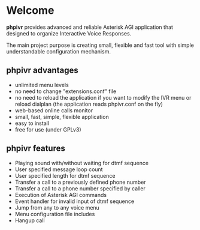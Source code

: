 # Welcome #
**phpivr** provides advanced and reliable Asterisk AGI application that designed to organize Interactive Voice Responses.

The main project purpose is creating small, flexible and fast tool with simple understandable configuration mechanism.

## phpivr advantages ##
  * unlimited menu levels
  * no need to change "extensions.conf" file
  * no need to reload the application if you want to modify the IVR menu or reload  dialplan (the application reads phpivr.conf on the fly)
  * web-based online calls monitor
  * small, fast, simple, flexible application
  * easy to install
  * free for use (under GPLv3)

## phpivr features ##
  * Playing sound with/without waiting for dtmf sequence
  * User specified message loop count
  * User specified length for dtmf sequence
  * Transfer a call to a previously defined phone number
  * Transfer a call to a phone number specified by caller
  * Execution of Asterisk AGI commands
  * Event handler for invalid input of dtmf sequence
  * Jump from any to any voice menu
  * Menu configuration file includes
  * Hangup call
